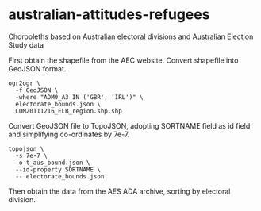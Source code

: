 # australian-attitudes-refugees
Choropleths based on Australian electoral divisions and Australian Election Study data

First obtain the shapefile from the AEC website.  Convert shapefile into GeoJSON format.
```
ogr2ogr \
  -f GeoJSON \
  -where "ADM0_A3 IN ('GBR', 'IRL')" \
  electorate_bounds.json \
  COM20111216_ELB_region.shp.shp
```

Convert GeoJSON file to TopoJSON, adopting SORTNAME field as id field and simplifying co-ordinates by 7e-7.
```
topojson \
  -s 7e-7 \
  -o t_aus_bound.json \
  --id-property SORTNAME \
  -- electorate_bounds.json
```
Then obtain the data from the AES ADA archive, sorting by electoral division.
